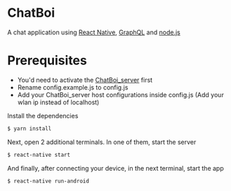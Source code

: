# ChatBoi

A chat application using [React Native](https://facebook.github.io/react-native/), [GraphQL](http://graphql.org/) and [node.js](https://nodejs.org/en/)

# Prerequisites
  - You'd need to activate the [ChatBoi_server](https://github.com/PSIB0T/chatboi-server) first
  - Rename config.example.js to config.js
  - Add your ChatBoi_server host configurations inside config.js (Add your wlan ip instead of localhost)

Install the dependencies

```sh
$ yarn install
```

Next, open 2 additional terminals. In one of them, start the server

```sh
$ react-native start
```

And finally, after connecting your device, in the next terminal, start the app

```sh
$ react-native run-android
```
